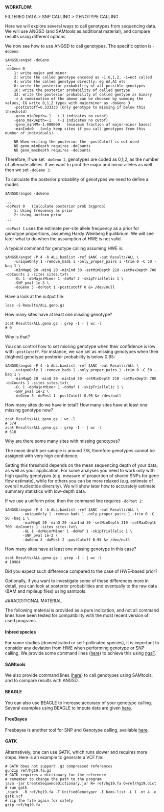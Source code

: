 
**WORKFLOW**:

FILTERED DATA > SNP CALLING > GENOTYPE CALLING

Here we will explore several ways to call genotypes from sequencing data.
We will use ANGSD (and SAMtools as additional material), and compare results using different options.

We now see how to use ANGSD to call genotypes.
The specific option is `-doGeno`:
```
$ANGSD/angsd -doGeno
...
-doGeno	0
	1: write major and minor
	2: write the called genotype encoded as -1,0,1,2, -1=not called
	4: write the called genotype directly: eg AA,AC etc 
	8: write the posterior probability of all possible genotypes
	16: write the posterior probability of called gentype
	32: write the posterior probability of called gentype as binary
	-> A combination of the above can be choosen by summing the values, EG write 0,1,2 types with majorminor as -doGeno 3
	-postCutoff=0.333333 (Only genotype to missing if below this threshold)
	-geno_minDepth=-1	(-1 indicates no cutof)
	-geno_maxDepth=-1	(-1 indicates no cutof)
	-geno_minMM=-1.000000	(minimum fraction af major-minor bases)
	-minInd=0	(only keep sites if you call genotypes from this number of individuals)

	NB When writing the posterior the -postCutoff is not used
	NB geno_minDepth requires -doCounts
	NB geno_maxDepth requires -doCounts
```

Therefore, if we set `-doGeno 2`, genotypes are coded as 0,1,2, as the number of alternate alleles.
If we want to print the major and minor alleles as well then we set `-doGeno 3`.

To calculate the posterior probability of genotypes we need to define a model.
```
$ANGSD/angsd -doGeno

...
-doPost	0	(Calculate posterior prob 3xgprob)
	1: Using frequency as prior
	2: Using uniform prior
...
```
`-doPost 1` uses the estimate per-site allele frequency as a prior for genotype proportions, assuming Hardy Weinberg Equilibrium.
We will see later what to do when the assumption of HWE is not valid.

A typical command for genotype calling assuming HWE is:

```
$ANGSD/angsd -P 4 -b ALL.bamlist -ref $ANC -out Results/ALL \
	-uniqueOnly 1 -remove_bads 1 -only_proper_pairs 1 -trim 0 -C 50 -baq 1 \
	-minMapQ 20 -minQ 20 -minInd 30 -setMinDepth 210 -setMaxDepth 700 -doCounts 1 -sites sites.txt\
	-GL 1 -doMajorMinor 1 -doMaf 2 -skipTriallelic 1 \
	-SNP_pval 1e-3 \
	-doGeno 3 -doPost 1 -postCutoff 0 &> /dev/null
```

Have a look at the output file:
```
less -S Results/ALL.geno.gz
```

How many sites have at least one missing genotype?
```
zcat Results/ALL.geno.gz | grep -1 - | wc -l
# 0
```

Why is that?

You can control how to set missing genotype when their confidence is low with `-postCutoff`.
For instance, we can set as missing genotypes when their (highest) genotype posterior probability is below 0.95:

```
$ANGSD/angsd -P 4 -b ALL.bamlist -ref $ANC -out Results/ALL \
	-uniqueOnly 1 -remove_bads 1 -only_proper_pairs 1 -trim 0 -C 50 -baq 1 \
	-minMapQ 20 -minQ 20 -minInd 30 -setMinDepth 210 -setMaxDepth 700 -doCounts 1 -sites sites.txt\
	-GL 1 -doMajorMinor 1 -doMaf 1 -skipTriallelic 1 \
	-SNP_pval 1e-2 \
	-doGeno 3 -doPost 1 -postCutoff 0.95 &> /dev/null
```

How many sites do we have in total?
How many sites have at least one missing genotype now?
```
zcat Results/ALL.geno.gz | wc -l
# 574
zcat Results/ALL.geno.gz | grep -1 - | wc -l
# 510
```

Why are there some many sites with missing genotypes?

The mean depth per sample is around 7/8, therefore genotypes cannot be assigned with very high confidence.

Setting this threshold depends on the mean sequencing depth of your data, as well as your application.
For some analyses you need to work only with high quality genotypes (e.g. measure of proportion of shared SNPs for gene flow estimate), while for others you can be more relaxed (e.g. estimate of overall nucleotide diversity).
We will show later how to accurately estimate summary statistics with low-depth data.

If we use a uniform prior, then the command line requires `-doPost 2`:

```
$ANGSD/angsd -P 4 -b ALL.bamlist -ref $ANC -out Results/ALL \
        -uniqueOnly 1 -remove_bads 1 -only_proper_pairs 1 -trim 0 -C 50 -baq 1 \
        -minMapQ 20 -minQ 20 -minInd 30 -setMinDepth 210 -setMaxDepth 700 -doCounts 1 -sites sites.txt\
        -GL 1 -doMajorMinor 1 -doMaf 1 -skipTriallelic 1 \
        -SNP_pval 1e-2 \
        -doGeno 3 -doPost 2 -postCutoff 0.95 &> /dev/null
```

How many sites have at least one missing genotype in this case?
```
zcat Results/ALL.geno.gz | grep -1 - | wc -l
# 10904
```

Did you expect such difference compared to the case of HWE-based prior?

Optionally, if you want to investigate some of these differences more in detail, you can look at posterior probabilities and eventually to the raw data (BAM and mpileup files) using samtools.

###ADDITIONAL MATERIAL

The following material is provided as a pure indication, and not all command lines have been tested for compatibility with the most recent version of used programs.

#### Inbred species

For some studies (domesticated or self-pollinated species), it is important to consider any deviation from HWE when performing genotype or SNP calling.
We provide some command lines ([here](https://github.com/mfumagalli/EvoGen_course/tree/master/Files/inbreeding.md)) to achieve this using [ngsF](https://github.com/fgvieira/ngsF).

#### SAMtools

We also provide command lines ([here](https://github.com/mfumagalli/EvoGen_course/tree/master/Files/genocall_samtools.md)) to call genotypes using SAMtools, and to compare results with ANGSD.

#### BEAGLE

You can also use BEAGLE to increase accuracy of your genotype calling.
Several examples using BEAGLE to impute data are given [here](https://github.com/mfumagalli/EvoGen_course/tree/master/Files/imputation.md).

#### FreeBayes

Freebayes is another tool for SNP and Genotype calling, available [here](https://github.com/ekg/freebayes).

#### GATK

Alternatively, one can use GATK, which runs slower and requires more steps. Here is an example to generate a VCF file:
```
# GATK does not support .gz compressed references
gunzip ref/hg19.fa.gz
# GATK requires a dictionary for the reference
# remember to change the path to the program
java -jar CreateSequenceDictionary.jar R= ref/hg19.fa O=ref/hg19.dict
# run gatk
./gatk  -R ref/hg19.fa -T UnifiedGenotyper -I bams.list -L 1 -nt 4 -o gatk.vcf
# zip the file again for safety
gzip ref/hg19.fa
```





